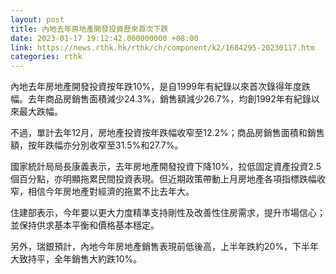 ```yaml
---
layout: post
title: 內地去年房地產開發投資歷來首次下跌
date: 2023-01-17 19:12:42.000000000 +08:00
link: https://news.rthk.hk/rthk/ch/component/k2/1684295-20230117.htm
categories: rthk
---
```


內地去年房地產開發投資按年跌10%，是自1999年有紀錄以來首次錄得年度跌幅。去年商品房銷售面積減少24.3%，銷售額減少26.7%，均創1992年有紀錄以來最大跌幅。

不過，單計去年12月，房地產投資按年跌幅收窄至12.2%；商品房銷售面積和銷售額，按年跌幅亦分別收窄至31.5%和27.7%。

國家統計局局長康義表示，去年房地產開發投資下降10%，拉低固定資產投資2.5個百分點，亦明顯拖累民間投資表現。但近期政策帶動上月房地產各項指標跌幅收窄，相信今年房地產對經濟的拖累不比去年大。

住建部表示，今年要以更大力度精準支持剛性及改善性住房需求，提升市場信心；並保持供求基本平衡和價格基本穩定。

另外，瑞銀預計，內地今年房地產銷售表現前低後高，上半年跌約20%，下半年大致持平，全年銷售大約跌10%。
